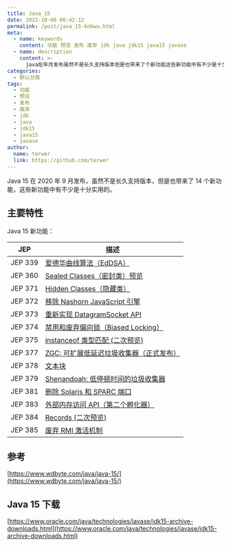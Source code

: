 ```yaml
---
title: Java_15
date: 2022-10-08 00:42:12
permalink: /post/java_15-knbwu.html
meta:
  - name: keywords
    content: 功能 预览 发布 废弃 jdk java jdk15 java15 javase
  - name: description
    content: >-
      java在年月发布虽然不是长久支持版本但是也带来了个新功能这些新功能中有不少是十分实用的。主要特性java新功能_jep描述jep爱德华曲线算法（eddsa）jepsealedclasses（密封类）预览jephiddenclasses（隐藏类）jep移除nashornjavascript引擎jep重新实现datagramsocketapijep禁用和废弃偏向锁（biasedlocking）jepinstanceof类型匹配(二次预览)jepzgc_可扩展低延迟垃圾收集器（正式发布）jep文本块jepsh
categories:
  - 默认分类
tags:
  - 功能
  - 预览
  - 发布
  - 废弃
  - jdk
  - java
  - jdk15
  - java15
  - javase
author:
  name: terwer
  link: https://github.com/terwer
---
```



Java 15 在 2020 年 9 月发布，虽然不是长久支持版本，但是也带来了 14 个新功能，这些新功能中有不少是十分实用的。

## 主要特性

Java 15 新功能：

|JEP|描述|
| ---------| ------|
|JEP 339|[爱德华曲线算法（EdDSA）](https://openjdk.java.net/jeps/339)|
|JEP 360|[Sealed Classes（密封类）预览](https://openjdk.java.net/jeps/360)|
|JEP 371|[Hidden Classes（隐藏类）](https://openjdk.java.net/jeps/371)|
|JEP 372|[移除 Nashorn JavaScript 引擎](https://openjdk.java.net/jeps/372)|
|JEP 373|[重新实现 DatagramSocket API](https://openjdk.java.net/jeps/373)|
|JEP 374|[禁用和废弃偏向锁（Biased Locking）](https://openjdk.java.net/jeps/374)|
|JEP 375|[instanceof 类型匹配 (二次预览)](https://openjdk.java.net/jeps/375)|
|JEP 377|[ZGC: 可扩展低延迟垃圾收集器（正式发布）](https://openjdk.java.net/jeps/377)|
|JEP 378|[文本块](https://openjdk.java.net/jeps/378)|
|JEP 379|[Shenandoah: 低停顿时间的垃圾收集器](https://openjdk.java.net/jeps/379)|
|JEP 381|[删除 Solaris 和 SPARC 端口](https://openjdk.java.net/jeps/381)|
|JEP 383|[外部内存访问 API（第二个孵化器）](https://openjdk.java.net/jeps/383)|
|JEP 384|[Records (二次预览)](https://openjdk.java.net/jeps/384)|
|JEP 385|[废弃 RMI 激活机制](https://openjdk.java.net/jeps/385)|

## 参考

[https://www.wdbyte.com/java/java-15/](https://www.wdbyte.com/java/java-15/)

## Java 15 下载

[https://www.oracle.com/java/technologies/javase/jdk15-archive-downloads.html](https://www.oracle.com/java/technologies/javase/jdk15-archive-downloads.html)
